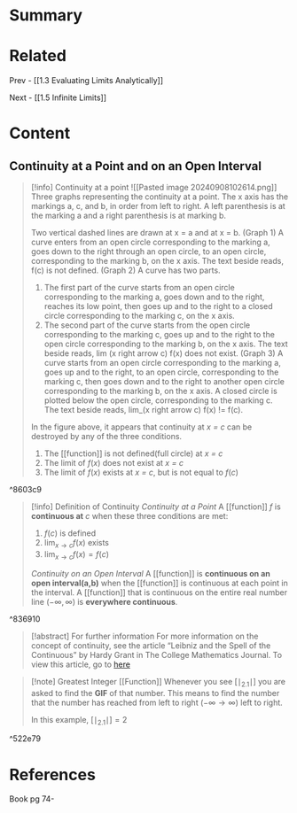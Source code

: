 # Summary
# Related
Prev - [[1.3 Evaluating Limits Analytically]]

Next - [[1.5 Infinite Limits]]
# Content

## Continuity at a Point and on an Open Interval

>[!info] Continuity at a point
>![[Pasted image 20240908102614.png]]
>Three graphs representing the continuity at a point. The x axis has the markings a, c, and b, in order from left to right. A left parenthesis is at the marking a and a right parenthesis is at marking b. 
>
>Two vertical dashed lines are drawn at x = a and at x = b. (Graph 1) A curve enters from an open circle corresponding to the marking a, goes down to the right through an open circle, to an open circle, corresponding to the marking b, on the x axis. The text beside reads, f(c) is not defined. (Graph 2) A curve has two parts. 
>1. The first part of the curve starts from an open circle corresponding to the marking a, goes down and to the right, reaches its low point, then goes up and to the right to a closed circle corresponding to the marking c, on the x axis.
>2. The second part of the curve starts from the open circle corresponding to the marking c, goes up and to the right to the open circle corresponding to the marking b, on the x axis. The text beside reads, lim (x right arrow c) f(x) does not exist. (Graph 3) A curve starts from an open circle corresponding to the marking a, goes up and to the right, to an open circle, corresponding to the marking c, then goes down and to the right to another open circle corresponding to the marking b, on the x axis. A closed circle is plotted below the open circle, corresponding to the marking c. The text beside reads, lim_(x right arrow c) f(x) != f(c).
>
>In the figure above, it appears that continuity at _x = c_ can be destroyed by any of the three conditions.
>1. The [[function]] is not defined(full circle) at _x = c_
>2. The limit of $f(x)$ does not exist at _x = c_
>3. The limit of $f(x)$ exists at _x = c_, but is not equal to $f(c)$

^8603c9

>[!info] Definition of Continuity
>_Continuity at a Point_
>A [[function]] _f_ is __continuous at__ _c_ when these three conditions are met:
>1. $f(c)$ is defined
>2. $\lim_{ x \to c }f(x)$ exists
>3. $\lim_{ x \to c }f(x)=f(c)$
>
>_Continuity on an Open Interval_
>A [[function]] is __continuous on an open interval(a,b)__ when the [[function]] is continuous at each point in the interval. A [[function]] that is continuous on the entire real number line $(-\infty,\infty)$ is __everywhere continuous__.

^836910

>[!abstract] For further information
>For more information on the concept of continuity, see the article “Leibniz and the Spell of the Continuous” by Hardy Grant in The College Mathematics Journal. To view this article, go to [here](https://www.matharticles.com)

>[!note] Greatest Integer [[Function]]
>Whenever you see $[\mid_{2.1}\mid]$ you are asked to find the __GIF__ of that number. This means to find the number that the number has reached from left to right $(-\infty\to \infty)$ left to right.
>
>In this example, $[\mid_{2.1}\mid]=2$

^522e79



# References
Book pg 74-